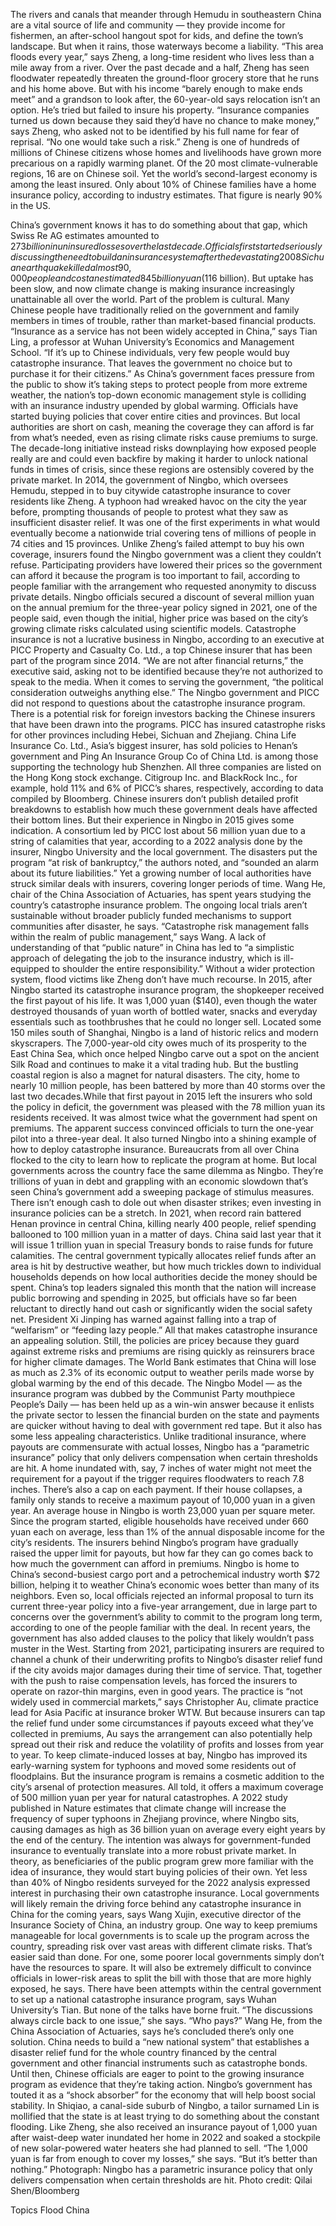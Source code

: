 The rivers and canals that meander through Hemudu in southeastern China are a vital source of life and community — they provide income for fishermen, an after-school hangout spot for kids, and define the town’s landscape. But when it rains, those waterways become a liability.
“This area floods every year,” says Zheng, a long-time resident who lives less than a mile away from a river. Over the past decade and a half, Zheng has seen floodwater repeatedly threaten the ground-floor grocery store that he runs and his home above. But with his income “barely enough to make ends meet” and a grandson to look after, the 60-year-old says relocation isn’t an option.
He’s tried but failed to insure his property. “Insurance companies turned us down because they said they’d have no chance to make money,” says Zheng, who asked not to be identified by his full name for fear of reprisal. “No one would take such a risk.”
Zheng is one of hundreds of millions of Chinese citizens whose homes and livelihoods have grown more precarious on a rapidly warming planet. Of the 20 most climate-vulnerable regions, 16 are on Chinese soil. Yet the world’s second-largest economy is among the least insured. Only about 10% of Chinese families have a home insurance policy, according to industry estimates. That figure is nearly 90% in the US.

China’s government knows it has to do something about that gap, which Swiss Re AG estimates amounted to $273 billion in uninsured losses over the last decade. Officials first started seriously discussing the need to build an insurance system after the devastating 2008 Sichuan earthquake killed almost 90,000 people and cost an estimated 845 billion yuan ($116 billion). But uptake has been slow, and now climate change is making insurance increasingly unattainable all over the world.
Part of the problem is cultural. Many Chinese people have traditionally relied on the government and family members in times of trouble, rather than market-based financial products. “Insurance as a service has not been widely accepted in China,” says Tian Ling, a professor at Wuhan University’s Economics and Management School. “If it’s up to Chinese individuals, very few people would buy catastrophe insurance. That leaves the government no choice but to purchase it for their citizens.”
As China’s government faces pressure from the public to show it’s taking steps to protect people from more extreme weather, the nation’s top-down economic management style is colliding with an insurance industry upended by global warming. Officials have started buying policies that cover entire cities and provinces. But local authorities are short on cash, meaning the coverage they can afford is far from what’s needed, even as rising climate risks cause premiums to surge. The decade-long initiative instead risks downplaying how exposed people really are and could even backfire by making it harder to unlock national funds in times of crisis, since these regions are ostensibly covered by the private market.
In 2014, the government of Ningbo, which oversees Hemudu, stepped in to buy citywide catastrophe insurance to cover residents like Zheng. A typhoon had wreaked havoc on the city the year before, prompting thousands of people to protest what they saw as insufficient disaster relief. It was one of the first experiments in what would eventually become a nationwide trial covering tens of millions of people in 74 cities and 15 provinces.
Unlike Zheng’s failed attempt to buy his own coverage, insurers found the Ningbo government was a client they couldn’t refuse. Participating providers have lowered their prices so the government can afford it because the program is too important to fail, according to people familiar with the arrangement who requested anonymity to discuss private details. Ningbo officials secured a discount of several million yuan on the annual premium for the three-year policy signed in 2021, one of the people said, even though the initial, higher price was based on the city’s growing climate risks calculated using scientific models.
Catastrophe insurance is not a lucrative business in Ningbo, according to an executive at PICC Property and Casualty Co. Ltd., a top Chinese insurer that has been part of the program since 2014. “We are not after financial returns,” the executive said, asking not to be identified because they’re not authorized to speak to the media. When it comes to serving the government, “the political consideration outweighs anything else.”
The Ningbo government and PICC did not respond to questions about the catastrophe insurance program.
There is a potential risk for foreign investors backing the Chinese insurers that have been drawn into the programs. PICC has insured catastrophe risks for other provinces including Hebei, Sichuan and Zhejiang. China Life Insurance Co. Ltd., Asia’s biggest insurer, has sold policies to Henan’s government and Ping An Insurance Group Co of China Ltd. is among those supporting the technology hub Shenzhen. All three companies are listed on the Hong Kong stock exchange. Citigroup Inc. and BlackRock Inc., for example, hold 11% and 6% of PICC’s shares, respectively, according to data compiled by Bloomberg.
Chinese insurers don’t publish detailed profit breakdowns to establish how much these government deals have affected their bottom lines. But their experience in Ningbo in 2015 gives some indication. A consortium led by PICC lost about 56 million yuan due to a string of calamities that year, according to a 2022 analysis done by the insurer, Ningbo University and the local government. The disasters put the program “at risk of bankruptcy,” the authors noted, and “sounded an alarm about its future liabilities.” Yet a growing number of local authorities have struck similar deals with insurers, covering longer periods of time.
Wang He, chair of the China Association of Actuaries, has spent years studying the country’s catastrophe insurance problem. The ongoing local trials aren’t sustainable without broader publicly funded mechanisms to support communities after disaster, he says. “Catastrophe risk management falls within the realm of public management,” says Wang. A lack of understanding of that “public nature” in China has led to “a simplistic approach of delegating the job to the insurance industry, which is ill-equipped to shoulder the entire responsibility.”
Without a wider protection system, flood victims like Zheng don’t have much recourse. In 2015, after Ningbo started its catastrophe insurance program, the shopkeeper received the first payout of his life. It was 1,000 yuan ($140), even though the water destroyed thousands of yuan worth of bottled water, snacks and everyday essentials such as toothbrushes that he could no longer sell.
Located some 150 miles south of Shanghai, Ningbo is a land of historic relics and modern skyscrapers. The 7,000-year-old city owes much of its prosperity to the East China Sea, which once helped Ningbo carve out a spot on the ancient Silk Road and continues to make it a vital trading hub. But the bustling coastal region is also a magnet for natural disasters. The city, home to nearly 10 million people, has been battered by more than 40 storms over the last two decades.While that first payout in 2015 left the insurers who sold the policy in deficit, the government was pleased with the 78 million yuan its residents received. It was almost twice what the government had spent on premiums. The apparent success convinced officials to turn the one-year pilot into a three-year deal. It also turned Ningbo into a shining example of how to deploy catastrophe insurance. Bureaucrats from all over China flocked to the city to learn how to replicate the program at home.
But local governments across the country face the same dilemma as Ningbo. They’re trillions of yuan in debt and grappling with an economic slowdown that’s seen China’s government add a sweeping package of stimulus measures. There isn’t enough cash to dole out when disaster strikes; even investing in insurance policies can be a stretch. In 2021, when record rain battered Henan province in central China, killing nearly 400 people, relief spending ballooned to 100 million yuan in a matter of days. China said last year that it will issue 1 trillion yuan in special Treasury bonds to raise funds for future calamities.
The central government typically allocates relief funds after an area is hit by destructive weather, but how much trickles down to individual households depends on how local authorities decide the money should be spent. China’s top leaders signaled this month that the nation will increase public borrowing and spending in 2025, but officials have so far been reluctant to directly hand out cash or significantly widen the social safety net. President Xi Jinping has warned against falling into a trap of “welfarism” or “feeding lazy people.”
All that makes catastrophe insurance an appealing solution. Still, the policies are pricey because they guard against extreme risks and premiums are rising quickly as reinsurers brace for higher climate damages. The World Bank estimates that China will lose as much as 2.3% of its economic output to weather perils made worse by global warming by the end of this decade.
The Ningbo Model — as the insurance program was dubbed by the Communist Party mouthpiece People’s Daily — has been held up as a win-win answer because it enlists the private sector to lessen the financial burden on the state and payments are quicker without having to deal with government red tape. But it also has some less appealing characteristics. Unlike traditional insurance, where payouts are commensurate with actual losses, Ningbo has a “parametric insurance” policy that only delivers compensation when certain thresholds are hit. A home inundated with, say, 7 inches of water might not meet the requirement for a payout if the trigger requires floodwaters to reach 7.8 inches.
There’s also a cap on each payment. If their house collapses, a family only stands to receive a maximum payout of 10,000 yuan in a given year. An average house in Ningbo is worth 23,000 yuan per square meter. Since the program started, eligible households have received under 660 yuan each on average, less than 1% of the annual disposable income for the city’s residents.
The insurers behind Ningbo’s program have gradually raised the upper limit for payouts, but how far they can go comes back to how much the government can afford in premiums. Ningbo is home to China’s second-busiest cargo port and a petrochemical industry worth $72 billion, helping it to weather China’s economic woes better than many of its neighbors. Even so, local officials rejected an informal proposal to turn its current three-year policy into a five-year arrangement, due in large part to concerns over the government’s ability to commit to the program long term, according to one of the people familiar with the deal.
In recent years, the government has also added clauses to the policy that likely wouldn’t pass muster in the West. Starting from 2021, participating insurers are required to channel a chunk of their underwriting profits to Ningbo’s disaster relief fund if the city avoids major damages during their time of service. That, together with the push to raise compensation levels, has forced the insurers to operate on razor-thin margins, even in good years.
The practice is “not widely used in commercial markets,” says Christopher Au, climate practice lead for Asia Pacific at insurance broker WTW. But because insurers can tap the relief fund under some circumstances if payouts exceed what they’ve collected in premiums, Au says the arrangement can also potentially help spread out their risk and reduce the volatility of profits and losses from year to year.
To keep climate-induced losses at bay, Ningbo has improved its early-warning system for typhoons and moved some residents out of floodplains.
But the insurance program is remains a cosmetic addition to the city’s arsenal of protection measures. All told, it offers a maximum coverage of 500 million yuan per year for natural catastrophes. A 2022 study published in Nature estimates that climate change will increase the frequency of super typhoons in Zhejiang province, where Ningbo sits, causing damages as high as 36 billion yuan on average every eight years by the end of the century.
The intention was always for government-funded insurance to eventually translate into a more robust private market. In theory, as beneficiaries of the public program grew more familiar with the idea of insurance, they would start buying policies of their own. Yet less than 40% of Ningbo residents surveyed for the 2022 analysis expressed interest in purchasing their own catastrophe insurance.
Local governments will likely remain the driving force behind any catastrophe insurance in China for the coming years, says Wang Xujin, executive director of the Insurance Society of China, an industry group. One way to keep premiums manageable for local governments is to scale up the program across the country, spreading risk over vast areas with different climate risks.
That’s easier said than done. For one, some poorer local governments simply don’t have the resources to spare. It will also be extremely difficult to convince officials in lower-risk areas to split the bill with those that are more highly exposed, he says.
There have been attempts within the central government to set up a national catastrophe insurance program, says Wuhan University’s Tian. But none of the talks have borne fruit. “The discussions always circle back to one issue,” she says. “Who pays?”
Wang He, from the China Association of Actuaries, says he’s concluded there’s only one solution. China needs to build a “new national system” that establishes a disaster relief fund for the whole country financed by the central government and other financial instruments such as catastrophe bonds.
Until then, Chinese officials are eager to point to the growing insurance program as evidence that they’re taking action. Ningbo’s government has touted it as a “shock absorber” for the economy that will help boost social stability. In Shiqiao, a canal-side suburb of Ningbo, a tailor surnamed Lin is mollified that the state is at least trying to do something about the constant flooding.
Like Zheng, she also received an insurance payout of 1,000 yuan after waist-deep water inundated her home in 2022 and soaked a stockpile of new solar-powered water heaters she had planned to sell. “The 1,000 yuan is far from enough to cover my losses,” she says. “But it’s better than nothing.”
Photograph: Ningbo has a parametric insurance policy that only delivers compensation when certain thresholds are hit. Photo credit: Qilai Shen/Bloomberg

Topics
Flood
China
